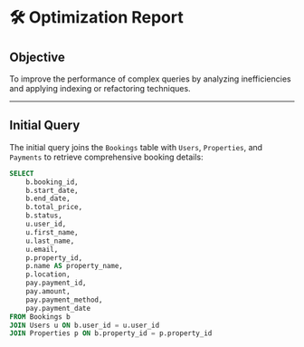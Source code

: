 # 🛠 Optimization Report

##  Objective

To improve the performance of complex queries by analyzing inefficiencies and applying indexing or refactoring techniques.

---

##  Initial Query

The initial query joins the `Bookings` table with `Users`, `Properties`, and `Payments` to retrieve comprehensive booking details:

```sql
SELECT
    b.booking_id,
    b.start_date,
    b.end_date,
    b.total_price,
    b.status,
    u.user_id,
    u.first_name,
    u.last_name,
    u.email,
    p.property_id,
    p.name AS property_name,
    p.location,
    pay.payment_id,
    pay.amount,
    pay.payment_method,
    pay.payment_date
FROM Bookings b
JOIN Users u ON b.user_id = u.user_id
JOIN Properties p ON b.property_id = p.property_id

